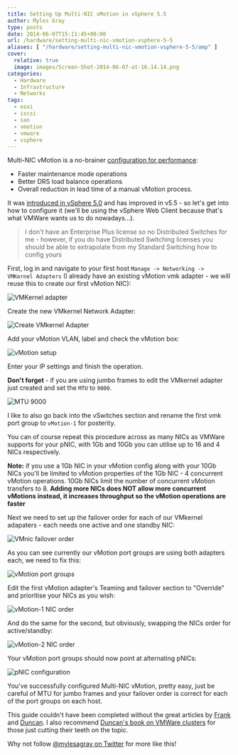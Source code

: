 ```yaml
---
title: Setting Up Multi-NIC vMotion in vSphere 5.5
author: Myles Gray
type: posts
date: 2014-06-07T15:11:45+00:00
url: /hardware/setting-multi-nic-vmotion-vsphere-5-5
aliases: [ "/hardware/setting-multi-nic-vmotion-vsphere-5-5/amp" ]
cover:
  relative: true
  image: images/Screen-Shot-2014-06-07-at-16.14.14.png
categories:
  - Hardware
  - Infrastructure
  - Networks
tags:
  - esxi
  - iscsi
  - san
  - vmotion
  - vmware
  - vsphere
---
```


Multi-NIC vMotion is a no-brainer [configuration for performance][1]:

* Faster maintenance mode operations
* Better DRS load balance operations
* Overall reduction in lead time of a manual vMotion process.

It was [introduced in vSphere 5.0][2] and has improved in v5.5 - so let's get into how to configure it (we'll be using the vSphere Web Client because that's what VMWare wants us to do nowadays...).

> I don't have an Enterprise Plus license so no Distributed Switches for me - however, if you do have Distributed Switching licenses you should be able to extrapolate from my Standard Switching how to config yours

First, log in and navigate to your first host `Manage -> Networking -> VMKernel Adapters` (I already have an existing vMotion vmk adapter - we will reuse this to create our first vMotion NIC):

![VMKernel adapter][3]

Create the new VMkernel Network Adapter:

![Create VMkernel Adapter][4]

Add your vMotion VLAN, label and check the vMotion box:

![vMotion setup][5]

Enter your IP settings and finish the operation.

**Don't forget** - if you are using jumbo frames to edit the VMkernel adapter just created and set the `MTU` to `9000`.

![MTU 9000][6]

I like to also go back into the vSwitches section and rename the first vmk port group to `vMotion-1` for posterity.

You can of course repeat this procedure across as many NICs as VMWare supports for your pNIC, with 1Gb and 10Gb you can utilise up to 16 and 4 NICs respectively.

**Note:** if you use a 1Gb NIC in your vMotion config along with your 10Gb NICs you'll be limited to vMotion properties of the 1Gb NIC - 4 concurrent vMotion operations. 10Gb NICs limit the number of concurrent vMotion transfers to 8. **Adding more NICs does NOT allow more concurrent vMotions instead, it increases throughput so the vMotion operations are faster**

Next we need to set up the failover order for each of our VMkernel adapaters - each needs one active and one standby NIC:

![VMnic failover order][7]

As you can see currently our vMotion port groups are using both adapters each, we need to fix this:

![vMotion port groups][8]

Edit the first vMotion adapter's Teaming and failover section to "Override" and prioritise your NICs as you wish:

![vMotion-1 NIC order][9]

And do the same for the second, but obviously, swapping the NICs order for active/standby:

![vMotion-2 NIC order][10]

Your vMotion port groups should now point at alternating pNICs:

![pNIC configuration][11]

You've successfully configured Multi-NIC vMotion, pretty easy, just be careful of MTU for jumbo frames and your failover order is correct for each of the port groups on each host.

This guide couldn't have been completed without the great articles by [Frank][12] and [Duncan][13]. I also recommend [Duncan's book on VMWare clusters][14] for those just cutting their teeth on the topic.

Why not follow [@mylesagray on Twitter][15] for more like this!

 [1]: http://frankdenneman.nl/2014/01/07/vcdx-defend-clinic-choosing-multi-nic-vmotion-lbt/
 [2]: http://www.yellow-bricks.com/2011/07/20/vsphere-50-vmotion-enhancements/
 [3]: images/Screen-Shot-2014-06-07-at-14.58.25.png
 [4]: images/Screen-Shot-2014-06-07-at-15.13.27.png
 [5]: images/Screen-Shot-2014-06-07-at-15.14.02.png
 [6]: images/Screen-Shot-2014-06-07-at-15.24.41.png
 [7]: images/Screen-Shot-2014-06-07-at-15.51.33.png
 [8]: images/Screen-Shot-2014-06-07-at-15.53.40.png
 [9]: images/Screen-Shot-2014-06-07-at-15.59.22.png
 [10]: images/Screen-Shot-2014-06-07-at-15.58.07.png
 [11]: images/Screen-Shot-2014-06-07-at-16.03.09.png
 [12]: http://frankdenneman.nl/2012/09/07/vsphere-5-1-vmotion-deepdive/
 [13]: http://www.yellow-bricks.com/vmware-high-availability-deepdiv/
 [14]: http://www.amazon.com/VMware-vSphere-5-1-Clustering-Deepdive-ebook/dp/B0092PX72C/
 [15]: https://twitter.com/mylesagray
